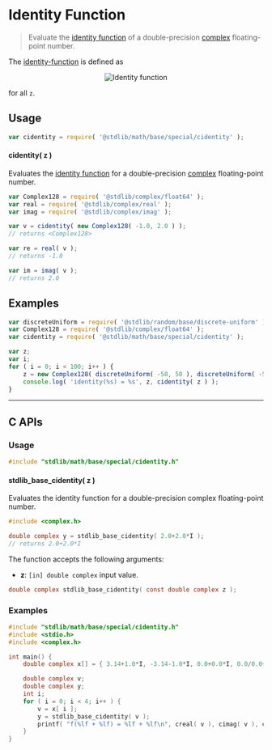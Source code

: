 <!--

@license Apache-2.0

Copyright (c) 2021 The Stdlib Authors.

Licensed under the Apache License, Version 2.0 (the "License");
you may not use this file except in compliance with the License.
You may obtain a copy of the License at

   http://www.apache.org/licenses/LICENSE-2.0

Unless required by applicable law or agreed to in writing, software
distributed under the License is distributed on an "AS IS" BASIS,
WITHOUT WARRANTIES OR CONDITIONS OF ANY KIND, either express or implied.
See the License for the specific language governing permissions and
limitations under the License.

-->

# Identity Function

> Evaluate the [identity function][identity-function] of a double-precision [complex][@stdlib/complex/float64] floating-point number.

<section class="intro">

The [identity-function][identity-function] is defined as

<!-- <equation class="equation" label="eq:identity_function" align="center" raw="f(z) = z" alt="Identity function"> -->

<div class="equation" align="center" data-raw-text="f(z) = z" data-equation="eq:identity_function">
    <img src="" alt="Identity function">
    <br>
</div>

<!-- </equation> -->

for all `z`.

</section>

<!-- /.intro -->

<section class="usage">

## Usage

```javascript
var cidentity = require( '@stdlib/math/base/special/cidentity' );
```

#### cidentity( z )

Evaluates the [identity function][identity-function] for a double-precision [complex][@stdlib/complex/float64] floating-point number.

```javascript
var Complex128 = require( '@stdlib/complex/float64' );
var real = require( '@stdlib/complex/real' );
var imag = require( '@stdlib/complex/imag' );

var v = cidentity( new Complex128( -1.0, 2.0 ) );
// returns <Complex128>

var re = real( v );
// returns -1.0

var im = imag( v );
// returns 2.0
```

</section>

<!-- /.usage -->

<section class="examples">

## Examples

<!-- eslint-disable max-len -->

<!-- eslint no-undef: "error" -->

```javascript
var discreteUniform = require( '@stdlib/random/base/discrete-uniform' );
var Complex128 = require( '@stdlib/complex/float64' );
var cidentity = require( '@stdlib/math/base/special/cidentity' );

var z;
var i;
for ( i = 0; i < 100; i++ ) {
    z = new Complex128( discreteUniform( -50, 50 ), discreteUniform( -50, 50 ) );
    console.log( 'identity(%s) = %s', z, cidentity( z ) );
}
```

</section>

<!-- /.examples -->

<!-- C interface documentation. -->

* * *

<section class="c">

## C APIs

<!-- Section to include introductory text. Make sure to keep an empty line after the intro `section` element and another before the `/section` close. -->

<section class="intro">

</section>

<!-- /.intro -->

<!-- C usage documentation. -->

<section class="usage">

### Usage

```c
#include "stdlib/math/base/special/cidentity.h"
```

#### stdlib_base_cidentity( z )

Evaluates the identity function for a double-precision complex floating-point number.

```c
#include <complex.h>

double complex y = stdlib_base_cidentity( 2.0+2.0*I );
// returns 2.0+2.0*I
```

The function accepts the following arguments:

-   **z**: `[in] double complex` input value.

```c
double complex stdlib_base_cidentity( const double complex z );
```

</section>

<!-- /.usage -->

<!-- C API usage notes. Make sure to keep an empty line after the `section` element and another before the `/section` close. -->

<section class="notes">

</section>

<!-- /.notes -->

<!-- C API usage examples. -->

<section class="examples">

### Examples

```c
#include "stdlib/math/base/special/cidentity.h"
#include <stdio.h>
#include <complex.h>

int main() {
    double complex x[] = { 3.14+1.0*I, -3.14-1.0*I, 0.0+0.0*I, 0.0/0.0+0.0/0.0*I };

    double complex v;
    double complex y;
    int i;
    for ( i = 0; i < 4; i++ ) {
        v = x[ i ];
        y = stdlib_base_cidentity( v );
        printf( "f(%lf + %lf) = %lf + %lf\n", creal( v ), cimag( v ), creal( y ), cimag( y ) );
    }
}
```

</section>

<!-- /.examples -->

</section>

<!-- /.c -->

<!-- Section for related `stdlib` packages. Do not manually edit this section, as it is automatically populated. -->

<section class="related">

</section>

<!-- /.related -->

<!-- Section for all links. Make sure to keep an empty line after the `section` element and another before the `/section` close. -->

<section class="links">

[identity-function]: https://en.wikipedia.org/wiki/Identity_function

[@stdlib/complex/float64]: https://github.com/stdlib-js/stdlib/tree/develop/lib/node_modules/%40stdlib/complex/float64

</section>

<!-- /.links -->
